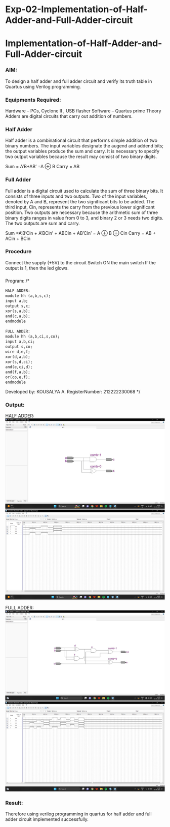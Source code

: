 # Exp-02-Implementation-of-Half-Adder-and-Full-Adder-circuit

# Implementation-of-Half-Adder-and-Full-Adder-circuit
### AIM:
To design a half adder and full adder circuit and verify its truth table in Quartus using Verilog programming.

### Equipments Required:
Hardware – PCs, Cyclone II , USB flasher
Software – Quartus prime
Theory
Adders are digital circuits that carry out addition of numbers.

### Half Adder
Half adder is a combinational circuit that performs simple addition of two binary numbers. The input variables designate the augend and addend bits; the output variables produce the sum and carry. It is necessary to specify two output variables because the result may consist of two binary digits.

Sum = A’B+AB’ =A ⊕ B Carry = AB

### Full Adder
Full adder is a digital circuit used to calculate the sum of three binary bits. It consists of three inputs and two outputs. Two of the input variables, denoted by A and B, represent the two significant bits to be added. The third input, Cin, represents the carry from the previous lower significant position. Two outputs are necessary because the arithmetic sum of three binary digits ranges in value from 0 to 3, and binary 2 or 3 needs two digits. The two outputs are sum and carry.

Sum =A’B’Cin + A’BCin’ + ABCin + AB’Cin’ = A ⊕ B ⊕ Cin Carry = AB + ACin + BCin

### Procedure

Connect the supply (+5V) to the circuit
Switch ON the main switch
If the output is 1, then the led glows.
### 
Program:
/*
```
HALF ADDER:
module hh (a,b,s,c);
input a,b;
output s,c;
xor(s,a,b);
and(c,a,b);
endmodule

FULL ADDER:
module hh (a,b,ci,s,co);
input a,b,ci;
output s,co;
wire d,e,f;
xor(d,a,b);
xor(s,d,ci);
and(e,ci,d);
and(f,a,b);
or(co,e,f);
endmodule
```

Developed by: KOUSALYA A.
RegisterNumber:  212222230068
*/

### Output:
  HALF ADDER:
  ![Exp-02-Implementation-of-Half-Adder-and-Full-Adder-circuit](ha1.jpg)
  ![Exp-02-Implementation-of-Half-Adder-and-Full-Adder-circuit](ha2.jpg)

  FULL ADDER:
  ![Exp-02-Implementation-of-Half-Adder-and-Full-Adder-circuit](fa1.jpg)
  ![Exp-02-Implementation-of-Half-Adder-and-Full-Adder-circuit](fa2.jpg)




### Result:
Therefore using verilog programming in quartus for half adder and full adder circuit implemented successfully.